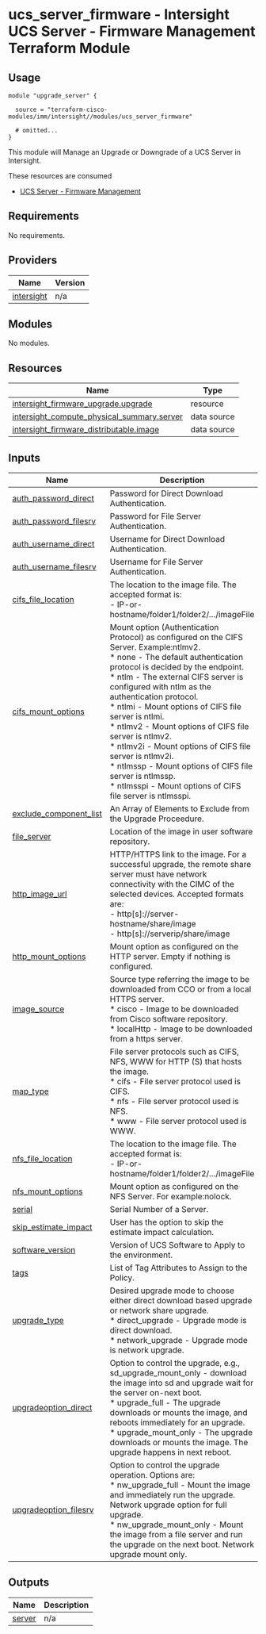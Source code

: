 # ucs_server_firmware - Intersight UCS Server - Firmware Management Terraform Module

## Usage

```hcl
module "upgrade_server" {

  source = "terraform-cisco-modules/imm/intersight//modules/ucs_server_firmware"

  # omitted...
}
```

This module will Manage an Upgrade or Downgrade of a UCS Server in Intersight.

These resources are consumed

* [UCS Server - Firmware Management](https://registry.terraform.io/providers/CiscoDevNet/intersight/latest/docs/resources/firmware_upgrade)

<!-- BEGINNING OF PRE-COMMIT-TERRAFORM DOCS HOOK -->
## Requirements

No requirements.

## Providers

| Name | Version |
|------|---------|
| <a name="provider_intersight"></a> [intersight](#provider\_intersight) | n/a |

## Modules

No modules.

## Resources

| Name | Type |
|------|------|
| [intersight_firmware_upgrade.upgrade](https://registry.terraform.io/providers/CiscoDevNet/intersight/latest/docs/resources/firmware_upgrade) | resource |
| [intersight_compute_physical_summary.server](https://registry.terraform.io/providers/CiscoDevNet/intersight/latest/docs/data-sources/compute_physical_summary) | data source |
| [intersight_firmware_distributable.image](https://registry.terraform.io/providers/CiscoDevNet/intersight/latest/docs/data-sources/firmware_distributable) | data source |

## Inputs

| Name | Description | Type | Default | Required |
|------|-------------|------|---------|:--------:|
| <a name="input_auth_password_direct"></a> [auth\_password\_direct](#input\_auth\_password\_direct) | Password for Direct Download Authentication. | `string` | `""` | no |
| <a name="input_auth_password_filesrv"></a> [auth\_password\_filesrv](#input\_auth\_password\_filesrv) | Password for File Server Authentication. | `string` | `""` | no |
| <a name="input_auth_username_direct"></a> [auth\_username\_direct](#input\_auth\_username\_direct) | Username for Direct Download Authentication. | `string` | `""` | no |
| <a name="input_auth_username_filesrv"></a> [auth\_username\_filesrv](#input\_auth\_username\_filesrv) | Username for File Server Authentication. | `string` | `""` | no |
| <a name="input_cifs_file_location"></a> [cifs\_file\_location](#input\_cifs\_file\_location) | The location to the image file. The accepted format is:<br> - IP-or-hostname/folder1/folder2/…/imageFile | `string` | `""` | no |
| <a name="input_cifs_mount_options"></a> [cifs\_mount\_options](#input\_cifs\_mount\_options) | Mount option (Authentication Protocol) as configured on the CIFS Server. Example:ntlmv2.<br>* none - The default authentication protocol is decided by the endpoint.<br>* ntlm - The external CIFS server is configured with ntlm as the authentication protocol.<br>* ntlmi - Mount options of CIFS file server is ntlmi.<br>* ntlmv2 - Mount options of CIFS file server is ntlmv2.<br>* ntlmv2i - Mount options of CIFS file server is ntlmv2i.<br>* ntlmssp - Mount options of CIFS file server is ntlmssp.<br>* ntlmsspi - Mount options of CIFS file server is ntlmsspi. | `string` | `"none"` | no |
| <a name="input_exclude_component_list"></a> [exclude\_component\_list](#input\_exclude\_component\_list) | An Array of Elements to Exclude from the Upgrade Proceedure. | `set(string)` | `[]` | no |
| <a name="input_file_server"></a> [file\_server](#input\_file\_server) | Location of the image in user software repository. | `string` | `""` | no |
| <a name="input_http_image_url"></a> [http\_image\_url](#input\_http\_image\_url) | HTTP/HTTPS link to the image. For a successful upgrade, the remote share server must have network connectivity with the CIMC of the selected devices.  Accepted formats are:<br> - http[s]://server-hostname/share/image<br> - http[s]://serverip/share/image | `string` | `""` | no |
| <a name="input_http_mount_options"></a> [http\_mount\_options](#input\_http\_mount\_options) | Mount option as configured on the HTTP server. Empty if nothing is configured. | `string` | `""` | no |
| <a name="input_image_source"></a> [image\_source](#input\_image\_source) | Source type referring the image to be downloaded from CCO or from a local HTTPS server.<br>* cisco - Image to be downloaded from Cisco software repository.<br>* localHttp - Image to be downloaded from a https server. | `string` | `"cisco"` | no |
| <a name="input_map_type"></a> [map\_type](#input\_map\_type) | File server protocols such as CIFS, NFS, WWW for HTTP (S) that hosts the image.<br>* cifs - File server protocol used is CIFS.<br>* nfs - File server protocol used is NFS.<br>* www - File server protocol used is WWW. | `string` | `"www"` | no |
| <a name="input_nfs_file_location"></a> [nfs\_file\_location](#input\_nfs\_file\_location) | The location to the image file. The accepted format is:<br> - IP-or-hostname/folder1/folder2/…/imageFile | `string` | `""` | no |
| <a name="input_nfs_mount_options"></a> [nfs\_mount\_options](#input\_nfs\_mount\_options) | Mount option as configured on the NFS Server. For example:nolock. | `string` | `""` | no |
| <a name="input_serial"></a> [serial](#input\_serial) | Serial Number of a Server. | `string` | n/a | yes |
| <a name="input_skip_estimate_impact"></a> [skip\_estimate\_impact](#input\_skip\_estimate\_impact) | User has the option to skip the estimate impact calculation. | `bool` | `false` | no |
| <a name="input_software_version"></a> [software\_version](#input\_software\_version) | Version of UCS Software to Apply to the environment. | `string` | n/a | yes |
| <a name="input_tags"></a> [tags](#input\_tags) | List of Tag Attributes to Assign to the Policy. | `list(map(string))` | `[]` | no |
| <a name="input_upgrade_type"></a> [upgrade\_type](#input\_upgrade\_type) | Desired upgrade mode to choose either direct download based upgrade or network share upgrade.<br>* direct\_upgrade - Upgrade mode is direct download.<br>* network\_upgrade - Upgrade mode is network upgrade. | `string` | `"direct_upgrade"` | no |
| <a name="input_upgradeoption_direct"></a> [upgradeoption\_direct](#input\_upgradeoption\_direct) | Option to control the upgrade, e.g., sd\_upgrade\_mount\_only - download the image into sd and upgrade wait for the server on-next boot.<br>* upgrade\_full - The upgrade downloads or mounts the image, and reboots immediately for an upgrade.<br>* upgrade\_mount\_only - The upgrade downloads or mounts the image. The upgrade happens in next reboot. | `string` | `"upgrade_full"` | no |
| <a name="input_upgradeoption_filesrv"></a> [upgradeoption\_filesrv](#input\_upgradeoption\_filesrv) | Option to control the upgrade operation.  Options are:<br>* nw\_upgrade\_full - Mount the image and immediately run the upgrade.  Network upgrade option for full upgrade.<br>* nw\_upgrade\_mount\_only - Mount the image from a file server and run the upgrade on the next boot.  Network upgrade mount only. | `string` | `"nw_upgrade_full"` | no |

## Outputs

| Name | Description |
|------|-------------|
| <a name="output_server"></a> [server](#output\_server) | n/a |
<!-- END OF PRE-COMMIT-TERRAFORM DOCS HOOK -->

